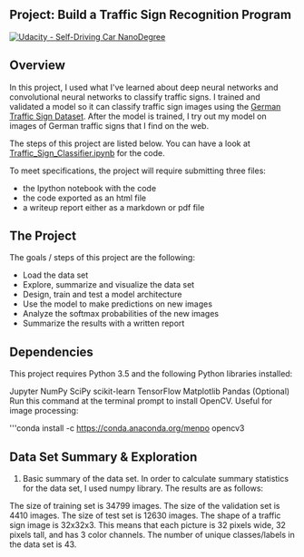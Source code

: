 ## Project: Build a Traffic Sign Recognition Program
[![Udacity - Self-Driving Car NanoDegree](https://s3.amazonaws.com/udacity-sdc/github/shield-carnd.svg)](http://www.udacity.com/drive)

Overview
---
In this project, I used what I've learned about deep neural networks and convolutional neural networks to classify traffic signs. I trained and validated a model so it can classify traffic sign images using the [German Traffic Sign Dataset](http://benchmark.ini.rub.de/?section=gtsrb&subsection=dataset). After the model is trained, I try out my model on images of German traffic signs that I find on the web.

The steps of this project are listed below. You can have a look at [Traffic_Sign_Classifier.ipynb](./Traffic_Sign_Classifier.ipynb) for the code.

To meet specifications, the project will require submitting three files: 
* the Ipython notebook with the code
* the code exported as an html file
* a writeup report either as a markdown or pdf file 


The Project
---
The goals / steps of this project are the following:
* Load the data set
* Explore, summarize and visualize the data set
* Design, train and test a model architecture
* Use the model to make predictions on new images
* Analyze the softmax probabilities of the new images
* Summarize the results with a written report

Dependencies
---
This project requires Python 3.5 and the following Python libraries installed:

Jupyter
NumPy
SciPy
scikit-learn
TensorFlow
Matplotlib
Pandas (Optional)
Run this command at the terminal prompt to install OpenCV. Useful for image processing:

'''conda install -c https://conda.anaconda.org/menpo opencv3


Data Set Summary & Exploration
---
1. Basic summary of the data set.
In order to calculate summary statistics for the data set, I used numpy library. The results are as follows:

The size of training set is 34799 images.
The size of the validation set is 4410 images.
The size of test set is 12630 images.
The shape of a traffic sign image is 32x32x3. This means that each picture is 32 pixels wide, 32 pixels tall, and has 3 color channels.
The number of unique classes/labels in the data set is 43.

